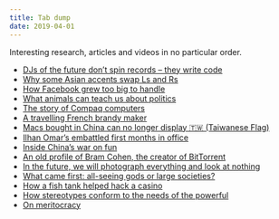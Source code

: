 ```yaml
---
title: Tab dump
date: 2019-04-01
---
```


<!--kg-card-begin: html--><p>Interesting research, articles and videos in no particular order.</p>
<ul>
<li><a href="https://www.wired.com/story/algoraves-live-coding-djs/" target="_blank" rel="noopener noreferrer">DJs of the future don&#8217;t spin records &#8211; they write code</a></li>
<li><a href="https://www.youtube.com/watch?v=2yzMUs3badc" target="_blank" rel="noopener noreferrer">Why some Asian accents swap Ls and Rs</a></li>
<li><a href="https://www.ft.com/content/be723754-501c-11e9-9c76-bf4a0ce37d49" target="_blank" rel="noopener noreferrer">How Facebook grew too big to handle</a></li>
<li><a href="https://overcast.fm/+G2W3bj0dw" target="_blank" rel="noopener noreferrer">What animals can teach us about politics</a></li>
<li><a href="https://overcast.fm/+Ht3rJltxI" target="_blank" rel="noopener noreferrer">The story of Compaq computers</a></li>
<li><a href="https://youtu.be/fg0Q6lZZQw8" target="_blank" rel="noopener noreferrer">A travelling French brandy maker</a></li>
<li><a href="https://mobile.twitter.com/jeremyburge/status/1110923561882058754" target="_blank" rel="noopener noreferrer">Macs bought in China can no longer display 🇹🇼 (Taiwanese Flag)</a></li>
<li><a href="https://www.newyorker.com/news/the-political-scene/ilhan-omars-embattled-first-months-in-office" target="_blank" rel="noopener noreferrer">Ilhan Omar’s embattled first months in office</a></li>
<li><a href="https://www.nytimes.com/2019/03/27/business/china-war-on-fun-earrings-tattoos.html" target="_blank" rel="noopener noreferrer">Inside China’s war on fun</a></li>
<li><a href="https://www.wired.com/2005/01/bittorrent-2/" target="_blank" rel="noopener noreferrer">An old profile of Bram Cohen, the creator of BitTorrent</a></li>
<li><a href="https://www.newyorker.com/business/currency/in-the-future-we-will-photograph-everything-and-look-at-nothing" target="_blank" rel="noopener noreferrer">In the future, we will photograph everything and look at nothing</a></li>
<li><a href="https://www.economist.com/science-and-technology/2019/03/20/what-came-first-all-seeing-gods-or-large-societies" target="_blank" rel="noopener noreferrer">What came first: all-seeing gods or large societies?</a></li>
<li><a href="https://www.washingtonpost.com/news/innovations/wp/2017/07/21/how-a-fish-tank-helped-hack-a-casino/?utm_term=.b74db8378fd7" target="_blank" rel="noopener noreferrer">How a fish tank helped hack a casino</a></li>
<li><a href="https://annotations.joshnicholas.com/2019/03/31/amazing-how-stereotypes.html" target="_blank" rel="noopener noreferrer">How stereotypes conform to the needs of the powerful</a></li>
<li><a href="https://annotations.joshnicholas.com/2019/03/31/on-meritocracy.html" target="_blank" rel="noopener noreferrer">On meritocracy</a></li>
</ul>
<p>&nbsp;</p>
<!--kg-card-end: html-->